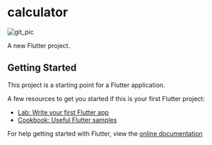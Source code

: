 # calculator
![git_pic](https://user-images.githubusercontent.com/54267475/90404974-c6b03200-e0c0-11ea-84db-5fd1faa47e80.JPG)

A new Flutter project.

## Getting Started

This project is a starting point for a Flutter application.

A few resources to get you started if this is your first Flutter project:

- [Lab: Write your first Flutter app](https://flutter.dev/docs/get-started/codelab)
- [Cookbook: Useful Flutter samples](https://flutter.dev/docs/cookbook)

For help getting started with Flutter, view the
[online documentation](https://flutter.dev/docs)
